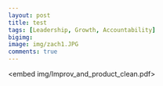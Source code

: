```yaml
---
layout: post
title: test
tags: [Leadership, Growth, Accountability]
bigimg: 
image: img/zach1.JPG
comments: true
---
```


<embed img/Improv_and_product_clean.pdf>
